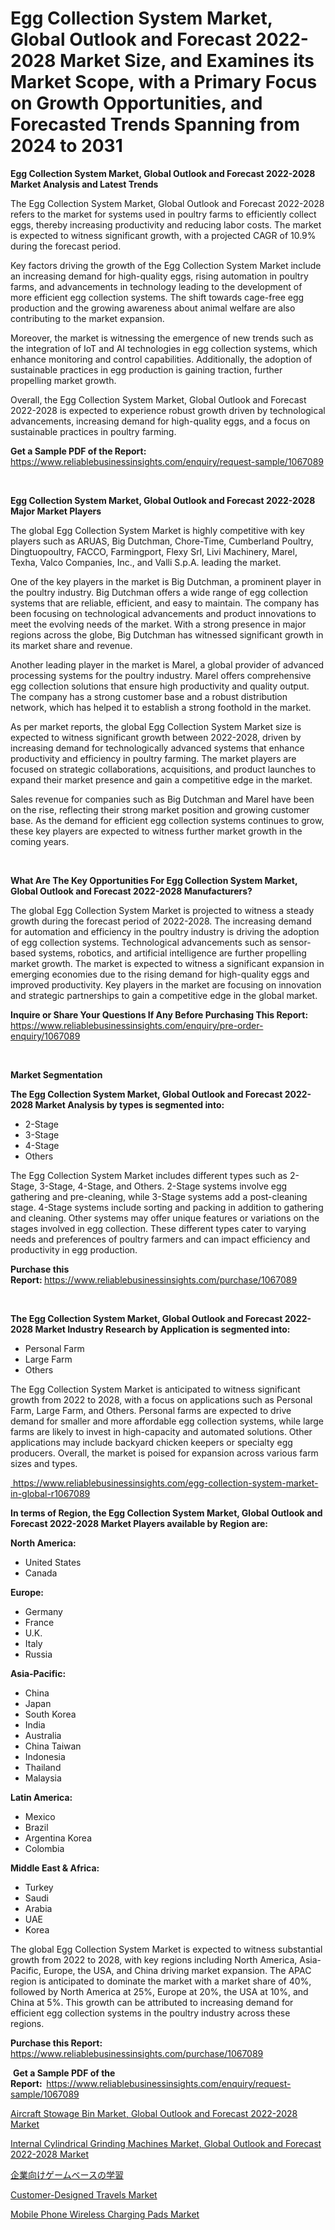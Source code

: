 <p><h1>Egg Collection System Market, Global Outlook and Forecast 2022-2028 Market Size, and Examines its Market Scope, with a Primary Focus on Growth Opportunities, and Forecasted Trends Spanning from 2024 to 2031</h1></p><p><strong>Egg Collection System Market, Global Outlook and Forecast 2022-2028 Market Analysis and Latest Trends</strong></p>
<p><p>The Egg Collection System Market, Global Outlook and Forecast 2022-2028 refers to the market for systems used in poultry farms to efficiently collect eggs, thereby increasing productivity and reducing labor costs. The market is expected to witness significant growth, with a projected CAGR of 10.9% during the forecast period.</p><p>Key factors driving the growth of the Egg Collection System Market include an increasing demand for high-quality eggs, rising automation in poultry farms, and advancements in technology leading to the development of more efficient egg collection systems. The shift towards cage-free egg production and the growing awareness about animal welfare are also contributing to the market expansion.</p><p>Moreover, the market is witnessing the emergence of new trends such as the integration of IoT and AI technologies in egg collection systems, which enhance monitoring and control capabilities. Additionally, the adoption of sustainable practices in egg production is gaining traction, further propelling market growth.</p><p>Overall, the Egg Collection System Market, Global Outlook and Forecast 2022-2028 is expected to experience robust growth driven by technological advancements, increasing demand for high-quality eggs, and a focus on sustainable practices in poultry farming.</p></p>
<p><strong>Get a Sample PDF of the Report:&nbsp;</strong> <a href="https://www.reliablebusinessinsights.com/enquiry/request-sample/1067089">https://www.reliablebusinessinsights.com/enquiry/request-sample/1067089</a></p>
<p>&nbsp;</p>
<p><strong>Egg Collection System Market, Global Outlook and Forecast 2022-2028 Major Market Players</strong></p>
<p><p>The global Egg Collection System Market is highly competitive with key players such as ARUAS, Big Dutchman, Chore-Time, Cumberland Poultry, Dingtuopoultry, FACCO, Farmingport, Flexy Srl, Livi Machinery, Marel, Texha, Valco Companies, Inc., and Valli S.p.A. leading the market.</p><p>One of the key players in the market is Big Dutchman, a prominent player in the poultry industry. Big Dutchman offers a wide range of egg collection systems that are reliable, efficient, and easy to maintain. The company has been focusing on technological advancements and product innovations to meet the evolving needs of the market. With a strong presence in major regions across the globe, Big Dutchman has witnessed significant growth in its market share and revenue.</p><p>Another leading player in the market is Marel, a global provider of advanced processing systems for the poultry industry. Marel offers comprehensive egg collection solutions that ensure high productivity and quality output. The company has a strong customer base and a robust distribution network, which has helped it to establish a strong foothold in the market.</p><p>As per market reports, the global Egg Collection System Market size is expected to witness significant growth between 2022-2028, driven by increasing demand for technologically advanced systems that enhance productivity and efficiency in poultry farming. The market players are focused on strategic collaborations, acquisitions, and product launches to expand their market presence and gain a competitive edge in the market.</p><p>Sales revenue for companies such as Big Dutchman and Marel have been on the rise, reflecting their strong market position and growing customer base. As the demand for efficient egg collection systems continues to grow, these key players are expected to witness further market growth in the coming years.</p></p>
<p>&nbsp;</p>
<p><strong>What Are The Key Opportunities For Egg Collection System Market, Global Outlook and Forecast 2022-2028 Manufacturers?</strong></p>
<p><p>The global Egg Collection System Market is projected to witness a steady growth during the forecast period of 2022-2028. The increasing demand for automation and efficiency in the poultry industry is driving the adoption of egg collection systems. Technological advancements such as sensor-based systems, robotics, and artificial intelligence are further propelling market growth. The market is expected to witness a significant expansion in emerging economies due to the rising demand for high-quality eggs and improved productivity. Key players in the market are focusing on innovation and strategic partnerships to gain a competitive edge in the global market.</p></p>
<p><strong>Inquire or Share Your Questions If Any Before Purchasing This Report:</strong> <a href="https://www.reliablebusinessinsights.com/enquiry/pre-order-enquiry/1067089">https://www.reliablebusinessinsights.com/enquiry/pre-order-enquiry/1067089</a></p>
<p>&nbsp;</p>
<p><strong>Market Segmentation</strong></p>
<p><strong>The Egg Collection System Market, Global Outlook and Forecast 2022-2028 Market Analysis by types is segmented into:</strong></p>
<p><ul><li>2-Stage</li><li>3-Stage</li><li>4-Stage</li><li>Others</li></ul></p>
<p><p>The Egg Collection System Market includes different types such as 2-Stage, 3-Stage, 4-Stage, and Others. 2-Stage systems involve egg gathering and pre-cleaning, while 3-Stage systems add a post-cleaning stage. 4-Stage systems include sorting and packing in addition to gathering and cleaning. Other systems may offer unique features or variations on the stages involved in egg collection. These different types cater to varying needs and preferences of poultry farmers and can impact efficiency and productivity in egg production.</p></p>
<p><strong>Purchase this Report:&nbsp;</strong><a href="https://www.reliablebusinessinsights.com/purchase/1067089">https://www.reliablebusinessinsights.com/purchase/1067089</a></p>
<p>&nbsp;</p>
<p><strong>The Egg Collection System Market, Global Outlook and Forecast 2022-2028 Market Industry Research by Application is segmented into:</strong></p>
<p><ul><li>Personal Farm</li><li>Large Farm</li><li>Others</li></ul></p>
<p><p>The Egg Collection System Market is anticipated to witness significant growth from 2022 to 2028, with a focus on applications such as Personal Farm, Large Farm, and Others. Personal farms are expected to drive demand for smaller and more affordable egg collection systems, while large farms are likely to invest in high-capacity and automated solutions. Other applications may include backyard chicken keepers or specialty egg producers. Overall, the market is poised for expansion across various farm sizes and types.</p></p>
<p><a href="https://www.reliablebusinessinsights.com/egg-collection-system-market-in-global-r1067089">&nbsp;https://www.reliablebusinessinsights.com/egg-collection-system-market-in-global-r1067089</a></p>
<p><strong>In terms of Region, the Egg Collection System Market, Global Outlook and Forecast 2022-2028 Market Players available by Region are:</strong></p>
<p>
    <p> <strong> North America: </strong>
        <ul>
            <li>United States</li>
            <li>Canada</li>
        </ul>
        </p> 
    <p> <strong> Europe: </strong>
        <ul>
            <li>Germany</li>
            <li>France</li>
            <li>U.K.</li>
            <li>Italy</li>
            <li>Russia</li>
        </ul>
        </p> 
    <p> <strong> Asia-Pacific: </strong>
        <ul>
            <li>China</li>
            <li>Japan</li>
            <li>South Korea</li>
            <li>India</li>
            <li>Australia</li>
            <li>China Taiwan</li>
            <li>Indonesia</li>
            <li>Thailand</li>
            <li>Malaysia</li>
        </ul>
        </p> 
    <p> <strong> Latin America: </strong>
        <ul>
            <li>Mexico</li>
            <li>Brazil</li>
            <li>Argentina Korea</li>
            <li>Colombia</li>
        </ul>
        </p> 
    <p> <strong> Middle East & Africa: </strong>
        <ul>
            <li>Turkey</li>
            <li>Saudi</li>
            <li>Arabia</li>
            <li>UAE</li>
            <li>Korea</li>
        </ul>
    </p>
    </p>
<p><p>The global Egg Collection System Market is expected to witness substantial growth from 2022 to 2028, with key regions including North America, Asia-Pacific, Europe, the USA, and China driving market expansion. The APAC region is anticipated to dominate the market with a market share of 40%, followed by North America at 25%, Europe at 20%, the USA at 10%, and China at 5%. This growth can be attributed to increasing demand for efficient egg collection systems in the poultry industry across these regions.</p></p>
<p><strong>Purchase this Report: </strong><a href="https://www.reliablebusinessinsights.com/purchase/1067089">https://www.reliablebusinessinsights.com/purchase/1067089</a></p>
<p>&nbsp;<strong>Get a Sample PDF of the Report:&nbsp;&nbsp;</strong><a href="https://www.reliablebusinessinsights.com/enquiry/request-sample/1067089">https://www.reliablebusinessinsights.com/enquiry/request-sample/1067089</a></p>
<p><strong></strong></p>
<p><p><a href="https://github.com/angeliabkratze/Market-Research-Report-List-1/blob/main/aircraft-stowage-bin-market-global-outlook-and-forecast-2022-2028-market.md">Aircraft Stowage Bin Market, Global Outlook and Forecast 2022-2028 Market</a></p><p><a href="https://github.com/EveKerluke2023/Market-Research-Report-List-1/blob/main/internal-cylindrical-grinding-machines-market-global-outlook-and-forecast-2022-2028-market.md">Internal Cylindrical Grinding Machines Market, Global Outlook and Forecast 2022-2028 Market</a></p><p><a href="https://github.com/DeonBoer2023/Market-Research-Report-List-1/blob/main/288034586323.md">企業向けゲームベースの学習</a></p><p><a href="https://issuu.com/reportprime-2/docs/customer-designed-travels-market-size-2030.pptx">Customer-Designed Travels Market</a></p><p><a href="https://issuu.com/reportprime-2/docs/mobile-phone-wireless-charging-pads-market-size-20">Mobile Phone Wireless Charging Pads Market</a></p></p>